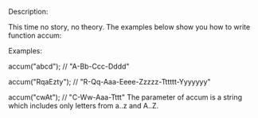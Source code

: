 Description:

This time no story, no theory. The examples below show you how to write function accum:

Examples:

accum("abcd");    // "A-Bb-Ccc-Dddd"

accum("RqaEzty"); // "R-Qq-Aaa-Eeee-Zzzzz-Tttttt-Yyyyyyy"

accum("cwAt");    // "C-Ww-Aaa-Tttt"
The parameter of accum is a string which includes only letters from a..z and A..Z.
